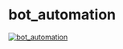 # bot_automation
[![bot_automation](https://img.youtube.com/vi/nsrHq5UIUVI/0.jpg)](https://www.youtube.com/watch?v=bot_automation)
